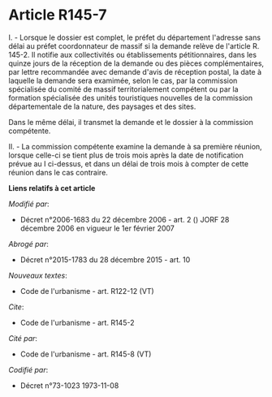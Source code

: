 # Article R145-7

I. - Lorsque le dossier est complet, le préfet du département l'adresse sans délai au préfet coordonnateur de massif si la
demande relève de l'article R. 145-2. Il notifie aux collectivités ou établissements pétitionnaires, dans les quinze jours de
la réception de la demande ou des pièces complémentaires, par lettre recommandée avec demande d'avis de réception postal, la
date à laquelle la demande sera examimée, selon le cas, par la commission spécialisée du comité de massif territorialement
compétent ou par la formation spécialisée des unités touristiques nouvelles de la commission départementale de la nature, des
paysages et des sites. 

Dans le même délai, il transmet la demande et le dossier à la commission compétente. 

II. - La commission compétente examine la demande à sa première réunion, lorsque celle-ci se tient plus de trois mois après
la date de notification prévue au I ci-dessus, et dans un délai de trois mois à compter de cette réunion dans le cas
contraire.

**Liens relatifs à cet article**

_Modifié par_:

  - Décret n°2006-1683 du 22 décembre 2006 - art. 2 () JORF 28 décembre 2006 en vigueur le 1er février 2007

_Abrogé par_:

  - Décret n°2015-1783 du 28 décembre 2015 - art. 10

_Nouveaux textes_:

  - Code de l'urbanisme - art. R122-12 (VT)

_Cite_:

  - Code de l'urbanisme - art. R145-2

_Cité par_:

  - Code de l'urbanisme - art. R145-8 (VT)

_Codifié par_:

  - Décret n°73-1023 1973-11-08
